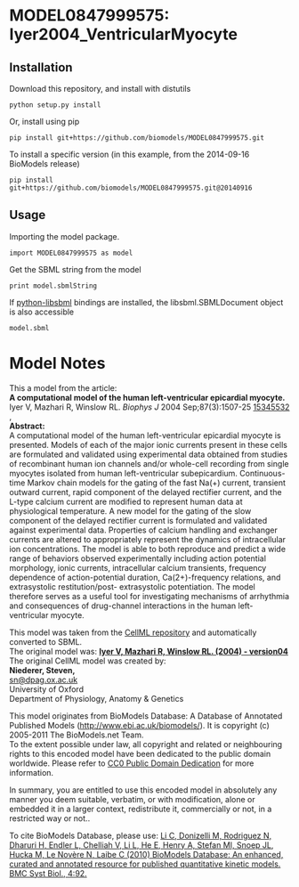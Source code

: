 # MODEL0847999575: Iyer2004_VentricularMyocyte

## Installation

Download this repository, and install with distutils

`python setup.py install`

Or, install using pip

`pip install git+https://github.com/biomodels/MODEL0847999575.git`

To install a specific version (in this example, from the 2014-09-16 BioModels release)

`pip install git+https://github.com/biomodels/MODEL0847999575.git@20140916`

## Usage

Importing the model package.

`import MODEL0847999575 as model`

Get the SBML string from the model

`print model.sbmlString`

If [python-libsbml](https://pypi.python.org/pypi/python-libsbml) bindings are
installed, the libsbml.SBMLDocument object is also accessible

`model.sbml`


# Model Notes


This a model from the article:  
**A computational model of the human left-ventricular epicardial myocyte.**   
Iyer V, Mazhari R, Winslow RL. _Biophys J_ 2004 Sep;87(3):1507-25
[15345532](http://www.ncbi.nlm.nih.gov/pubmed/15345532) ,  
**Abstract:**   
A computational model of the human left-ventricular epicardial myocyte is
presented. Models of each of the major ionic currents present in these cells
are formulated and validated using experimental data obtained from studies of
recombinant human ion channels and/or whole-cell recording from single
myocytes isolated from human left-ventricular subepicardium. Continuous-time
Markov chain models for the gating of the fast Na(+) current, transient
outward current, rapid component of the delayed rectifier current, and the
L-type calcium current are modified to represent human data at physiological
temperature. A new model for the gating of the slow component of the delayed
rectifier current is formulated and validated against experimental data.
Properties of calcium handling and exchanger currents are altered to
appropriately represent the dynamics of intracellular ion concentrations. The
model is able to both reproduce and predict a wide range of behaviors observed
experimentally including action potential morphology, ionic currents,
intracellular calcium transients, frequency dependence of action-potential
duration, Ca(2+)-frequency relations, and extrasystolic restitution/post-
extrasystolic potentiation. The model therefore serves as a useful tool for
investigating mechanisms of arrhythmia and consequences of drug-channel
interactions in the human left-ventricular myocyte.

This model was taken from the [CellML
repository](http://www.cellml.org/models) and automatically converted to SBML.  
The original model was: [ **Iyer V, Mazhari R, Winslow RL. (2004) -
version04**
](http://www.cellml.org/models/iyer_mazhari_winslow_2004_version04)  
The original CellML model was created by:  
**Niederer, Steven,**   
sn@dpag.ox.ac.uk  
University of Oxford  
Department of Physiology, Anatomy & Genetics  

This model originates from BioModels Database: A Database of Annotated
Published Models (http://www.ebi.ac.uk/biomodels/). It is copyright (c)
2005-2011 The BioModels.net Team.  
To the extent possible under law, all copyright and related or neighbouring
rights to this encoded model have been dedicated to the public domain
worldwide. Please refer to [CC0 Public Domain
Dedication](http://creativecommons.org/publicdomain/zero/1.0/) for more
information.

In summary, you are entitled to use this encoded model in absolutely any
manner you deem suitable, verbatim, or with modification, alone or embedded it
in a larger context, redistribute it, commercially or not, in a restricted way
or not..  
  
To cite BioModels Database, please use: [Li C, Donizelli M, Rodriguez N,
Dharuri H, Endler L, Chelliah V, Li L, He E, Henry A, Stefan MI, Snoep JL,
Hucka M, Le Novère N, Laibe C (2010) BioModels Database: An enhanced, curated
and annotated resource for published quantitative kinetic models. BMC Syst
Biol., 4:92.](http://www.ncbi.nlm.nih.gov/pubmed/20587024)


